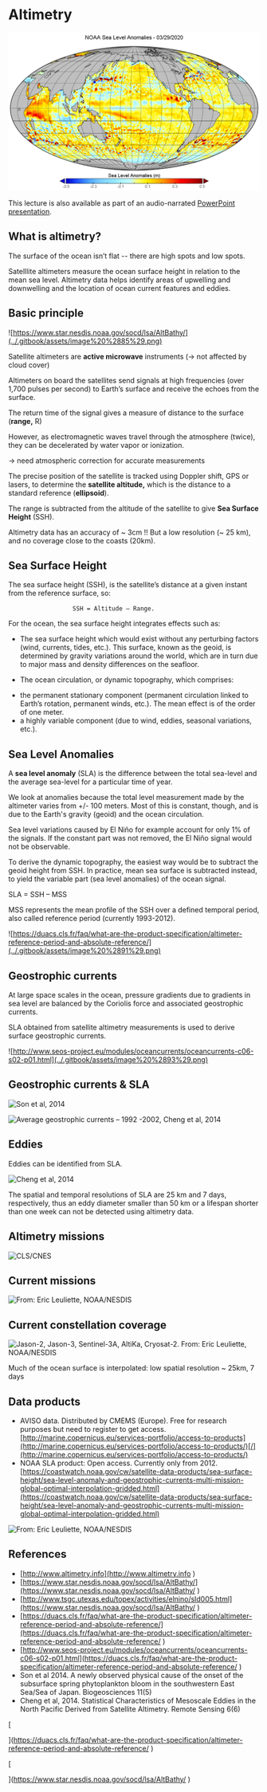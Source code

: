 # Altimetry

![](../.gitbook/assets/image%20%2869%29.png)

This lecture is also available as part of an audio-narrated [PowerPoint presentation](https://oceanwatch.pifsc.noaa.gov/files/hawaii2020/05-Salinity-Winds-Altimetry.pptx).

## What is altimetry?

The surface of the ocean isn’t flat -- there are high spots and low spots. 

Satelllite altimeters measure the ocean surface height in relation to the mean sea level. Altimetry data helps identify areas of upwelling and downwelling and the location of ocean current features and eddies.

## Basic principle

![https://www.star.nesdis.noaa.gov/socd/lsa/AltBathy/](../.gitbook/assets/image%20%2885%29.png)

Satellite altimeters are **active microwave** instruments  \(-&gt; not affected by cloud cover\)

Altimeters on board the satellites send signals at high frequencies \(over 1,700 pulses per second\) to Earth’s surface  and receive the echoes from the surface.

The return time of the signal gives a measure of distance to the surface \(**range,** R\)

However, as electromagnetic waves travel through the atmosphere \(twice\), they can be decelerated by water vapor or ionization.

  -&gt; need atmospheric correction for accurate measurements

The precise position of the satellite is tracked using Doppler shift, GPS or lasers, to determine the **satellite altitude,** which is the distance to a standard reference \(**ellipsoid**\).

The range is subtracted from the altitude of the satellite to give **Sea Surface Height** \(SSH\).

Altimetry data has an accuracy of ~ 3cm !! But a low resolution \(~ 25 km\), and no coverage close to the coasts \(20km\).

## Sea Surface Height

The sea surface height \(SSH\), is the satellite’s distance at a given instant from the reference surface, so:

                      SSH = Altitude – Range.

For the ocean, the sea surface height integrates effects such as:

  - The sea surface height which would exist without any perturbing factors \(wind, currents, tides, etc.\). This surface, known as the geoid, is determined by gravity variations around the world, which are in turn due to major mass and density differences on the seafloor.

  - The ocean circulation, or dynamic topography, which comprises:

* the permanent stationary component \(permanent circulation linked to Earth’s rotation, permanent winds, etc.\). The mean effect is of the order of one meter. 
* a highly variable component \(due to wind, eddies, seasonal variations, etc.\).

## Sea Level Anomalies

A **sea level anomaly** \(SLA\) is the difference between the total sea-level and the average sea-level for a particular time of year.

We look at anomalies because the total level measurement made by the altimeter varies from +/- 100 meters. Most of this is constant, though, and is due to the Earth's gravity \(geoid\) and the ocean circulation.

Sea level variations caused by El Niño for example account for only 1% of the signals. If the constant part was not removed, the El Niño signal would not be observable.

To derive the dynamic topography, the easiest way would be to subtract the geoid height from SSH. In practice, mean sea surface is subtracted instead, to yield the variable part \(sea level anomalies\) of the ocean signal. 

SLA = SSH – MSS

MSS represents the mean profile of the SSH over a defined temporal period, also called reference period \(currently 1993-2012\).

![https://duacs.cls.fr/faq/what-are-the-product-specification/altimeter-reference-period-and-absolute-reference/](../.gitbook/assets/image%20%2891%29.png)

## Geostrophic currents

At large space scales in the ocean, pressure gradients due to gradients in sea level are balanced by the Coriolis force and associated geostrophic currents.

SLA obtained from satellite altimetry measurements is used to derive surface geostrophic currents.

![http://www.seos-project.eu/modules/oceancurrents/oceancurrents-c06-s02-p01.html](../.gitbook/assets/image%20%2893%29.png)

## Geostrophic currents & SLA

![Son et al, 2014](../.gitbook/assets/image%20%28110%29.png)

![Average geostrophic currents &#x2013; 1992 -2002, Cheng et al, 2014](../.gitbook/assets/image%20%28144%29.png)

## Eddies

Eddies can be identified from SLA.

![Cheng et al, 2014](../.gitbook/assets/image%20%2870%29.png)

The spatial and temporal resolutions of SLA are 25 km and 7 days, respectively, thus an eddy diameter smaller than 50 km or a lifespan shorter than one week can not be detected using altimetry data.

## Altimetry missions

![CLS/CNES](../.gitbook/assets/image%20%28141%29.png)

## Current missions

![From: Eric Leuliette, NOAA/NESDIS](../.gitbook/assets/image%20%2895%29.png)

## Current constellation coverage

![Jason-2, Jason-3, Sentinel-3A, AltiKa, Cryosat-2. From: Eric Leuliette, NOAA/NESDIS](../.gitbook/assets/image%20%2877%29.png)

Much of the ocean surface is interpolated: low spatial resolution ~ 25km, 7 days

## Data products

* AVISO data. Distributed by CMEMS \(Europe\). Free for research purposes but need to register to get access. [http://marine.copernicus.eu/services-portfolio/access-to-products](http://marine.copernicus.eu/services-portfolio/access-to-products/)[/](http://marine.copernicus.eu/services-portfolio/access-to-products/) 
* NOAA SLA product: Open access. Currently only from 2012. [https://coastwatch.noaa.gov/cw/satellite-data-products/sea-surface-height/sea-level-anomaly-and-geostrophic-currents-multi-mission-global-optimal-interpolation-gridded.html](https://coastwatch.noaa.gov/cw/satellite-data-products/sea-surface-height/sea-level-anomaly-and-geostrophic-currents-multi-mission-global-optimal-interpolation-gridded.html)

![From: Eric Leuliette, NOAA/NESDIS](../.gitbook/assets/image%20%28150%29.png)



## References

* [http://www.altimetry.info](http://www.altimetry.info
  )
* [https://www.star.nesdis.noaa.gov/socd/lsa/AltBathy/](https://www.star.nesdis.noaa.gov/socd/lsa/AltBathy/
  )
* [http://www.tsgc.utexas.edu/topex/activities/elnino/sld005.html](https://www.star.nesdis.noaa.gov/socd/lsa/AltBathy/
  )
* [https://duacs.cls.fr/faq/what-are-the-product-specification/altimeter-reference-period-and-absolute-reference/](https://duacs.cls.fr/faq/what-are-the-product-specification/altimeter-reference-period-and-absolute-reference/
  )
* [http://www.seos-project.eu/modules/oceancurrents/oceancurrents-c06-s02-p01.html](https://duacs.cls.fr/faq/what-are-the-product-specification/altimeter-reference-period-and-absolute-reference/
  )
* Son et al 2014. A newly observed physical cause of the onset of the subsurface spring phytoplankton bloom in the southwestern East Sea/Sea of Japan. Biogeosciences 11\(5\)
* Cheng et al, 2014. Statistical Characteristics of Mesoscale Eddies in the North Pacific Derived from Satellite Altimetry.  Remote Sensing 6\(6\)

  
  


[  
  
](https://duacs.cls.fr/faq/what-are-the-product-specification/altimeter-reference-period-and-absolute-reference/
)

[  
  
](https://www.star.nesdis.noaa.gov/socd/lsa/AltBathy/
)

